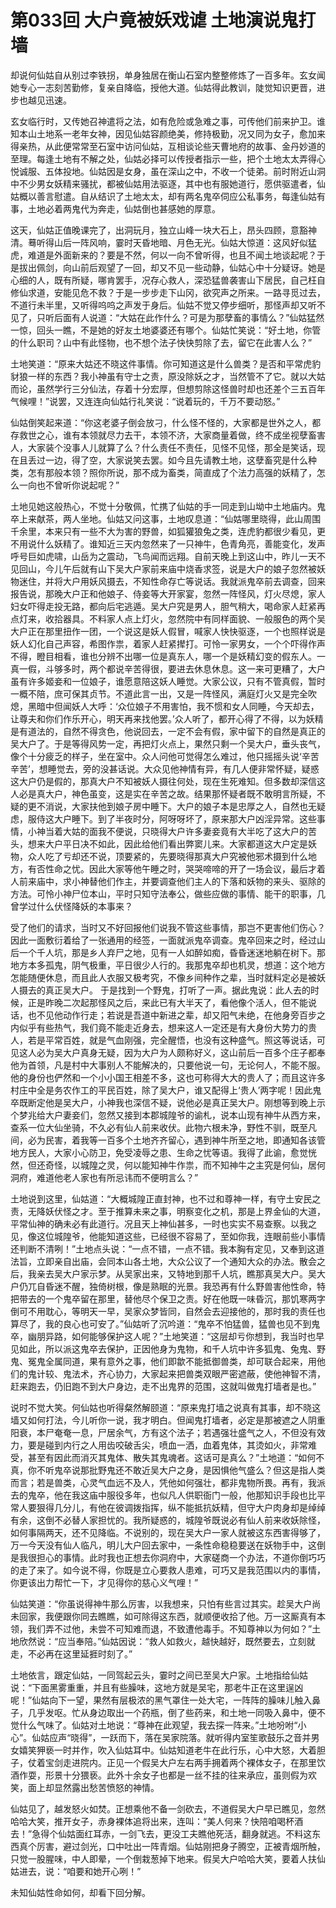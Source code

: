 # 第033回 大户竟被妖戏谑 土地演说鬼打墙

却说何仙姑自从别过李铁拐，单身独居在衡山石室内整整修炼了一百多年。玄女闻她专心一志刻苦勤修，复亲自降临，授他大道。仙姑得此教训，陡觉知识更晋，进步也越见迅速。

玄女临行时，又传她召神遣将之法，如有危险或急难之事，可传他们前来护卫。谁知本山土地系一老年女神，因见仙姑容颜绝美，修持极勤，况又同为女子，愈加来得亲热，从此便常常至石室中访问仙姑，互相谈论些天曹地府的故事、金丹妙道的至理。每逢土地有不解之处，仙姑必择可以传授者指示一些，把个土地太太弄得心悦诚服、五体投地。仙姑因是女身，虽在深山之中，不收一个徒弟。前时附近山洞中不少男女妖精来骚扰，都被仙姑用法驱逐，其中也有服她道行，愿供驱遣者，仙姑概以善言慰遣。自从结识了土地太太，却有两名鬼卒伺应公私事务，每逢仙姑有事，土地必着两鬼代为奔走，仙姑倒也甚感她的厚意。

这天，仙姑正值晚课完了，出洞玩月，独立山峰一块大石上，昂头四顾，意豁神清。蓦听得山后一阵风响，霎时天昏地暗、月色无光。仙姑大惊道：这风好似猛虎，难道是外面新来的？要是不然，何以一向不曾听得，也且不闻土地谈起呢？于是拔出佩剑，向山前后观望了一回，却又不见一些动静，仙姑心中十分疑讶。她是心细的人，既有所疑，哪肯罢手，况存心救人，深恐猛兽袭害山下居民，自己枉自修仙求道，安能见危不救？于是一步步走下山冈，欲究声之所来。一路寻觅过去，不道行未半里，又听得呜呜之声发于身后。仙姑不觉又停步细听，那怪声却又听不见了，只听后面有人说道：“大姑在此作什么？可是为那孽畜的事情么？”仙姑猛然一惊，回头一瞧，不是她的好友土地婆婆还有哪个。仙姑忙笑说：“好土地，你管的什么职司？山中有此怪物，也不想个法子快快剪除了去，留它在此害人么？”

土地笑道：“原来大姑还不晓这件事情。你可知道这是什么兽类？是否和平常虎豹豺狼一样的东西？我小神虽有守士之责，原没除妖之才，当然管不了它。就以大姑而论，虽然学行三分仙法，存着十分宏厚，但想剪除这怪兽时却也还差个三五百年气候哩！”说罢，又连连向仙姑行礼笑说：“说着玩的，千万不要动怒。”

仙姑倒笑起来道：“你这老婆子倒会放刁，什么怪不怪的，大家都是世外之人，都存救世之心，谁有本领就尽力去干，本领不济，大家商量着做，终不成坐视孽畜害人，大家装个没事人儿就算了么？什么责任不责任，见怪不见怪，那全是笑话，现在且丢过一边，得了空，大家说笑去罢。如今且先请教土地，这孽畜究是什么种类，怎有那般本领？照你所说，那不成为畜类，简直成了个法力高强的妖精了，怎么一向也不曾听你说起呢？”

土地见她这般热心，不觉十分敬佩，忙携了仙姑的手一同走到山坳中土地庙内。鬼卒上来献茶，两人坐地。仙姑又问这事，土地叹息道：“仙姑哪里晓得，此山周围千余里，本来只有一些不大为害的野兽，如狐獾狼兔之类，连虎豹都很少看见，更不用说什么妖精了。谁知近三天内忽然来了一只神牛，色青角亮，善能变化，发声呼号巨如虎啸，山岳为之震动，飞鸟闻而远翔。自前天晚上到这山中，昨儿一天不见回山，今儿午后就有山下吴大户家前来庙中烧香求签，说是大户的娘子忽然被妖物迷住，并将大户用妖风摄去，不知性命存亡等说话。我就派鬼卒前去调查，回来报告说，那晚大户正和他娘子、侍妾等大开家宴，忽然一阵怪风，灯火尽熄，家人妇女吓得走投无路，都向后宅逃遁。吴大户究是男人，胆气稍大，喝命家人赶紧再点灯来，收拾器具。不料家人点上灯火，忽然院中有同样面貌、一般服色的两个吴大户正在那里扭作一团，一个说这是妖人假冒，喊家人快快驱逐，一个也照样说是妖人幻化自己声容，希图作祟，着家人赶紧撵打。可怜一家男女，一个个吓得作声不得，瞪目相看，谁也分辨不出哪一位是真东人，哪一个是妖精幻变的假东人。一真一假，斗够多时，两个都说辛苦得很，要进去休息休息。这一来可更糟了，大户虽有许多姬妾和一位娘子，谁愿意陪这妖人睡觉。大家公议，只有不管真假，暂时一概不陪，庶可保其贞节。不道此言一出，又是一阵怪风，满庭灯火又是完全吹熄，黑暗中但闻妖人大呼：‘众位娘子不用害怕，我不惯和女人同睡，今天却去，让尊夫和你们作乐开心，明天再来找他罢。’众人听了，都开心得了不得，以为妖精是有道法的，自然不得贪色，他说回去，一定不会有假，家中留下的自然是真正的吴大户了。于是等得风势一定，再把灯火点上，果然只剩一个吴大户，垂头丧气，像个十分疲乏的样子，坐在室中。众人问他可觉得怎么难过，他只摇摇头说‘辛苦辛苦’，想睡觉去，旁的没甚话说。大众见他神情有异，有几人便非常怀疑，疑惑这大户仍是假的，那真大户不知被妖人摄往何处，现在生死难知。但多数却深信这人必是真大户，神色虽变，这是实在辛苦之故。结果那怀疑者既不敢明言所疑，不疑的更不消说，大家扶他到娘子房中睡下。大户的娘子本是忠厚之人，自然也无疑虑，服侍这大户睡下。到了半夜时分，阿呀呀坏了，原来那大户凶淫异常。这些事情，小神当着大姑的面我不便说，只晓得大户许多妻妾竟有大半吃了这大户的苦头，想来大户平日决不如此，因此给他们看出弊窦儿来。大家都道这大户定是妖物，众人吃了亏却还不说，顶要紧的，先要晓得那真大户究被他邪术摄到什么地方，有否性命之忧。因此大家等他午睡之时，哭哭啼啼的开了一场会议，最后才着人前来庙中，求小神替他们作主，并要调查他们主人的下落和妖物的来头、驱除的方法。可怜小神尸位本山，平时只知守法奉公，做些应做的事情、能干的职事，几曾学过什么伏怪降妖的本事来？

受了他们的请求，当时又不好回报他们说我不管这些事情，那岂不更害他们伤心？因此一面敷衍着给了一张通用的经签，一面就派鬼卒调查。鬼卒回来之时，经过山后一个千人坑，那是乡人弃尸之地，见有一人如醉如痴，昏昏迷迷地躺在树下。那地方本多孤鬼，阴气极重，平日很少人行的。我那鬼卒却也机灵，想道：这个地方怎能随便休息，而且此人衣服又极考究，不像乡间种作之辈，当时就料定必是被妖人摄去的真正吴大户。
于是找到一个野鬼，打听了一声。据此鬼说：此人去的时候，正是昨晚二次起那怪风之后，来此已有大半天了，看他像个活人，但不能说话，也不见他动作行走；若说是吾道中新进之辈，却又阳气未绝，在他身旁百步之内似乎有些热气，我们竟不能走近身去，想来这人一定还是有大身份大势力的贵人，若是平常百姓，就是气血刚强，完全醒悟，也没有这种盛气。照这等说话，可见这人必为吴大户真身无疑，因为大户为人颇称好义，这山前后一百多个庄子都奉他为首领，凡是村中大事别人不能解决的，只要他说一句，无论何人，不能不服。他的身份也俨然和一个小小国王相差不多，这也可称得大大的贵人了；而且这许多村庄中全是务农作工的平民百姓，除了吴大户，谁又配得上‘贵人’两字呢！因此鬼卒既断定他是吴大户，小神我也深信不疑，说他必是真正吴大户。刚想等到晚上示个梦兆给大户妻妾们，忽然又接到本郡城隍爷的谕札，说本山现有神牛从西方来，查系一位大仙坐骑，不久必有仙人前来收伏。此物六根未净，野性不驯，既至凡间，必为民害，着我等一百多个土地齐齐留心，遇到神牛所至之地，即通知各该管地方民人，大家小心防卫，免受凌辱之患、生命之忧等语。我得了此谕，愈觉恍然，但还奇怪，以城隍之灵，何以能知神牛作祟，而不知神牛之主究是何仙，居何洞府，难道他老人家也有所忌讳而不便明言么？”

土地说到这里，仙姑道：“大概城隍正直封神，也不过和尊神一样，有守土安民之责，无降妖伏怪之才。至于推算未来之事，明察变化之机，那是上界金仙的大道，平常仙神的确未必有此道行。况且天上神仙甚多，一时也实实不易查察。以我之见，像这位城隍爷，他能知道这些，已经很不容易了，至如你我，连眼前些小事情还判断不清咧！”土地点头说：“一点不错，一点不错。我本胸有定见，又奉到这道法旨，立即亲自出庙，会同本山各土地，大众公议了一个通知大众的办法。散会之后，我亲去吴大户家示梦。从吴家出来，又特地到那千人坑，瞧那真吴大户。吴大户仍兀自昏迷不醒，独倚树根，像是熟眠的光景。我恐再有什么野兽害他性命，特把带去的一个鬼卒留在那里，替他尽个保卫之责。好在他既一味昏沉，那饥寒两字倒可不用耽心，等明天一早，吴家众梦皆同，自然会去迎接他的，那时我的责任也算尽了，我的良心也可安了。”仙姑听了沉吟道：“鬼卒不怕猛兽，猛兽也见不到鬼卒，幽朋异路，如何能够保护这人呢？”土地笑道：“这层却亏你想到，我当时也早见如此，所以派这鬼卒去保护，正因他身为鬼物，和千人坑中许多狐鬼、兔鬼、野鬼、冤鬼全属同道，果有意外之事，他们即歙不能抵御兽类，却可联合起来，用他们的鬼计较、鬼法术，齐心协力，大家起来把兽类双眼严密遮蔽，使他神智不清，赶来跑去，仍旧跑不到大户身边，走不出鬼界的范围，这就叫做鬼打墙者是也。”

说时不觉大笑。何仙姑也听得粲然解颐道：“原来鬼打墙之说真有其事，却不晓这墙又如何打法，今儿听你一说，我才明白。但闻鬼打墙者，必定是那被遮之人阴重阳衰，本尸奄奄一息，尸居余气，方有这个法子；若遇强壮盛气之人，不但没有效力，要是碰到内行之人用齿咬破舌尖，喷血一洒，血着鬼体，其烫如火，非常难受，甚至有因此而消灭其鬼体、散失其鬼魂者。这话可是真么？”土地道：“如何不真，你不听鬼卒说那批野鬼还不敢近吴大户之身，是因惧他气盛么？但这是指人类而言；若是兽类，心灵气血远不及人，凭他如何强壮，都非鬼物所畏。再有，我派去的鬼卒，他在我这庙中服役多年，也似凡人供职衙门一般，他那知识手段也比平常人要狠得几分儿，有他在彼调拨指挥，纵不能抵抗妖精，但守大户肉身却是绰绰有余，这倒不必替人家担忧的。我所疑惑的，城隍爷既说必有仙人前来收妖除怪，如何事隔两天，还不见降临。不说别的，现在吴大户一家人就被这东西害得够了，万一今天没有仙人临凡，明儿大户回去家中，一条性命稳稳要送在妖物手中，这倒是我很担心的事情。此时我也正想去你洞府中，大家磋商一个办法，不道你倒巧巧的走了来了。如今说不得，你既是立心要救人患难，可巧又是我范围以内的事情，你更该出力帮忙一下，才见得你的慈心义气哩！”

仙姑笑道：“你虽说得神牛那么厉害，以我想来，只怕有些言过其实。趁吴大户尚未回家，我便跟你同去瞧瞧，如可除得这东西，就顺便收拾了他。万一这厮真有本领，我们弄不过他，未尝不可知难而退，不致遭他毒手。不知尊神以为何如？”土地欣然说：“应当奉陪。”仙姑因说：“救人如救火，越快越好，既然要去，立刻就走，不必再在这里延捱时刻了。”

土地依言，跟定仙姑，一同驾起云头，霎时之间已至吴大户家。土地指给仙姑说：“下面黑雾重重，并且有些臊味，这地方就是吴宅，那老牛正在这里逞凶呢！”仙姑向下一望，果然有层极浓的黑气罩住一处大宅，一阵阵的臊味儿触入鼻子，几乎发呕。忙从身边取出一个药瓶，倒了些药来，和土地一同吸入鼻中，便不觉什么气味了。仙姑对土地说：“尊神在此观望，我去探一阵来。”土地吩咐“小心”。仙姑应声“晓得”，一跃而下，落在吴家院落。就听得内室笙歌鼓乐之音并男女嬉笑狎亵一时并作，吹入仙姑耳中。仙姑知道老牛在此行乐，心中大怒，大着胆子，仗着宝剑走进院内。正见一个假吴大户左右两手拥着两个裸体女子，在那里饮酒作耍，形景十分猥亵。此外十余女子也都是一丝不挂的往来承应，虽则假为欢笑，面上却显然露出愁苦愤怒的神情。

仙姑见了，越发怒火如焚。正想乘他不备一剑砍去，不道假吴大户早已瞧见，忽然哈哈大笑，推开女子，赤身裸体追将出来，连叫：“美人何来？快陪咱喝杯酒去！”急得个仙姑面红耳赤，一剑飞去，更没工夫瞧他死活，翻身就逃。不料这东西真个厉害，避过剑光，口中吐出一阵青烟。仙姑刚把身子腾空，正被青烟所触，只觉一股腥味，中人即晕，一个倒栽葱掉下地来。假吴大户哈哈大笑，要着人扶仙姑进去，说：“咱要和她开心咧！”

未知仙姑性命如何，却看下回分解。
